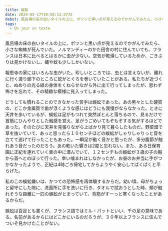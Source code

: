 ```yaml
---
title: 蜈蚣
date: 2020-05-17T19:58:13.577Z
debut: 風呂場の床の白いタイルの上に、ポツンと黒い点が見えるのでかがんでみたら、小さな蜘蛛が死んでいた。ノルマンディーのかた田舎の村に住んでいても、フランスは日本に比べるとはるかに虫が少ない。空気が乾燥しているためか、ごきぶりは見かけないし、蝿や蚊も少ししかいない。
tags:
  - Un jour un texte
---
```

風呂場の床の白いタイルの上に、ポツンと黒い点が見えるのでかがんでみたら、小さな蜘蛛が死んでいた。ノルマンディーのかた田舎の村に住んでいても、フランスは日本に比べるとはるかに虫が少ない。空気が乾燥しているためか、ごきぶりは見かけないし、蝿や蚊も少ししかいない。

報恩寺の家にはいろんな虫がいた。珍しいところでは、虫とは言えないが、離れに行く渡り廊下のところに蛇がとぐろを巻いていたことがある。私たちが近づくと、ぬめりの光る緑の身体をくねらせながら外に出て行ってしまったが、思わず怖さを忘れて、その精緻な模様に見入ってしまった。

どうしても慣れることのできなかった苦手は蜈蚣であった。あの黒々とした硬質の、どこか金属質で歯が浮くような感じはどうにも我慢がならなかった。ときに天井を歩いているが、蜈蚣は足がもつれて突然ぽとんと落ちるので、見るだけで首筋にひんやりとした触感を覚え、足がうごめいてもぞもぞする気がするほどであった。そのたびに天井を見張りながら上ばかり見て暮らしたものだ。野菜畑で草を抜いていて、あっと思ったら１０センチほどの蜈蚣がしゃりしゃりっと音を立てて逃げて行ったこともあった。一瞬足が動く音かと思ったが、多分腹節が触れあう音だったのだろう。あの乾いた響きは2度と忘れない。また、ある日保育園に正紀を連れていく車の中に潜んでいて、１２センチもの蜈蚣が３歳の子の胸から首へとのぼって行った。幸い噛まれはしなかったが、お昼のお弁当に手がつかなかったようで、正紀は4時ごろ帰宅してからようやく安心してぱくぱくと平らげた。

私のこの蜈蚣嫌いは、かつての恐怖感を再体験するからだ。幼い頃、母がちょっと留守にした隙に、洗面所に手を洗いに行き、タオルで拭おうとした時、頬が触れそうな距離に一匹の蜈蚣がとまっていて、背筋がすーっと寒くなったことがあるからだ。

蜈蚣は百足とも書くが、フランス語ではミル・パットといい、千の足の意味である。名前があるからにはどこかにいるのだろうが、３０年以上フランスに住んでついぞ見かけたことがない。